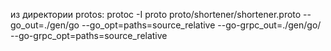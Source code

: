 из директории protos:
protoc -I proto proto/shortener/shortener.proto --go_out=./gen/go --go_opt=paths=source_relative --go-grpc_out=./gen/go/ --go-grpc_opt=paths=source_relative


